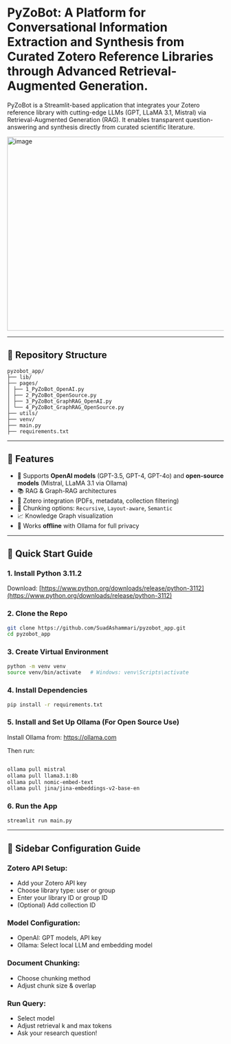 
# PyZoBot: A Platform for Conversational Information Extraction and Synthesis from Curated Zotero Reference Libraries through Advanced Retrieval-Augmented Generation.

PyZoBot is a Streamlit-based application that integrates your Zotero reference library with cutting-edge LLMs (GPT, LLaMA 3.1, Mistral) via Retrieval-Augmented Generation (RAG). It enables transparent question-answering and synthesis directly from curated scientific literature.

<img width="800" height="450" alt="image" src="https://github.com/user-attachments/assets/73f2c68c-197e-4227-9a57-f83821317078" />

---

## 📁 Repository Structure
```
pyzobot_app/
├── lib/
├── pages/
│ ├── 1_PyZoBot_OpenAI.py
│ ├── 2_PyZoBot_OpenSource.py
│ ├── 3_PyZoBot_GraphRAG_OpenAI.py
│ └── 4_PyZoBot_GraphRAG_OpenSource.py
├── utils/
├── venv/
├── main.py
├── requirements.txt
```

---

## 🧠 Features

- 🔎 Supports **OpenAI models** (GPT-3.5, GPT-4, GPT-4o) and **open-source models** (Mistral, LLaMA 3.1 via Ollama)
- 📚 RAG & Graph-RAG architectures
- 📁 Zotero integration (PDFs, metadata, collection filtering)
- 🧠 Chunking options: `Recursive`, `Layout-aware`, `Semantic`
- 📈 Knowledge Graph visualization
- 🔐 Works **offline** with Ollama for full privacy

---

## 🚀 Quick Start Guide

### 1. Install Python 3.11.2
Download: [https://www.python.org/downloads/release/python-3112](https://www.python.org/downloads/release/python-3112)

### 2. Clone the Repo

```bash
git clone https://github.com/SuadAshammari/pyzobot_app.git
cd pyzobot_app
```


### 3. Create Virtual Environment
```bash
python -m venv venv
source venv/bin/activate   # Windows: venv\Scripts\activate
```

### 4. Install Dependencies
```bash
pip install -r requirements.txt
```


### 5. Install and Set Up Ollama (For Open Source Use)
Install Ollama from: https://ollama.com

Then run:

```bash

ollama pull mistral
ollama pull llama3.1:8b
ollama pull nomic-embed-text
ollama pull jina/jina-embeddings-v2-base-en
```

### 6. Run the App
```bash
streamlit run main.py
```

---

## 🔧 Sidebar Configuration Guide
### Zotero API Setup:
- Add your Zotero API key
- Choose library type: user or group
- Enter your library ID or group ID
- (Optional) Add collection ID

### Model Configuration:
- OpenAI: GPT models, API key
- Ollama: Select local LLM and embedding model

### Document Chunking:
- Choose chunking method
- Adjust chunk size & overlap

### Run Query:
- Select model
- Adjust retrieval k and max tokens
- Ask your research question!
